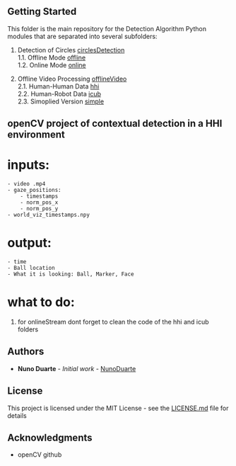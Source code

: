 ## Getting Started

This folder is the main repository for the Detection Algorithm Python modules that are separated into several subfolders:
1. Detection of Circles [circlesDetection](https://github.com/NunoDuarte/openCVdevelop/tree/master/python/detectionAlgorithm/circlesDetection) 
<br /> 1.1. Offline Mode [offline](https://github.com/NunoDuarte/openCVdevelop/tree/master/python/detectionAlgorithm/circlesDetection/offline)
<br /> 1.2. Online Mode [online](https://github.com/NunoDuarte/openCVdevelop/tree/master/python/detectionAlgorithm/circlesDetection/online)

2. Offline Video Processing [offlineVideo](https://github.com/NunoDuarte/openCVdevelop/tree/master/python/detectionAlgorithm/offlineVideo)
<br /> 2.1. Human-Human Data [hhi](https://github.com/NunoDuarte/openCVdevelop/tree/master/python/detectionAlgorithm/offlineVideo/hhi)
<br /> 2.2. Human-Robot Data [icub](https://github.com/NunoDuarte/openCVdevelop/tree/master/python/detectionAlgorithm/offlineVideo/icub)
<br /> 2.3. Simoplied Version [simple](https://github.com/NunoDuarte/openCVdevelop/tree/master/python/detectionAlgorithm/offlineVideo/simple)

## openCV project of contextual detection in a HHI environment

# inputs:
	- video .mp4 
	- gaze_positions:	
		- timestamps
		- norm_pos_x
		- norm_pos_y
	- world_viz_timestamps.npy

# output:
	- time
	- Ball location
	- What it is looking: Ball, Marker, Face

# what to do:
1. for onlineStream dont forget to clean the code of the hhi and icub folders

## Authors

* **Nuno Duarte** - *Initial work* - [NunoDuarte](https://github.com/NunoDuarte)


## License

This project is licensed under the MIT License - see the [LICENSE.md](LICENSE.md) file for details

## Acknowledgments

* openCV github

